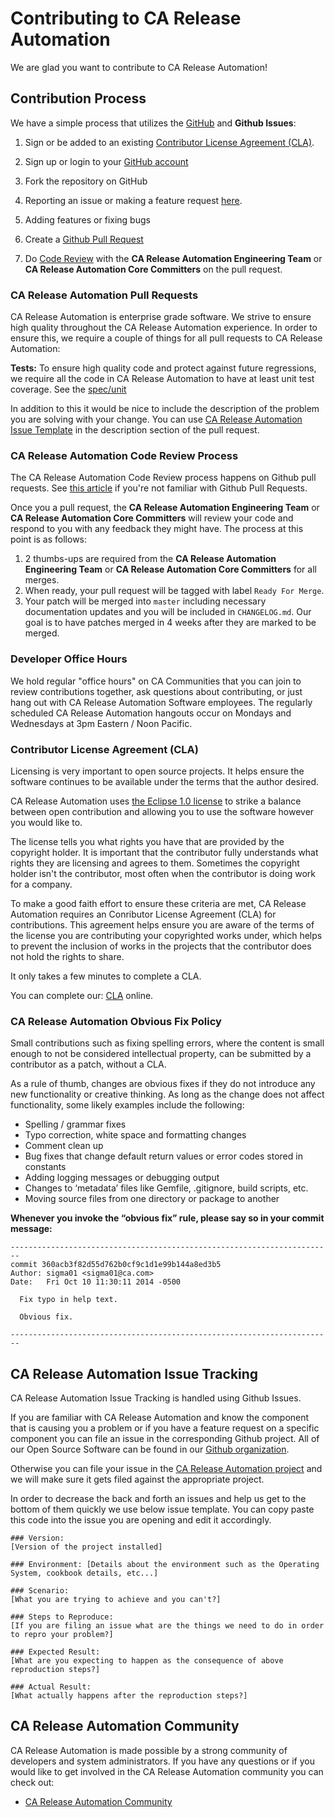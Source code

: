 # Contributing to CA Release Automation

We are glad you want to contribute to CA Release Automation!

## Contribution Process

We have a simple process that utilizes the [GitHub](https://guides.github.com/introduction/flow/index.html) and **Github Issues**:

1. Sign or be added to an existing [Contributor License Agreement (CLA)](https://communities.ca.com/become-a-contributor).
1. Sign up or login to your [GitHub account](https://github.com/signup/free)
1. Fork the repository on GitHub
1. Reporting an issue or making a feature request [here](#issues).
1. Adding features or fixing bugs
1. Create a [Github Pull Request](http://help.github.com/send-pull-requests/)

1. Do [Code Review](#cr) with the **CA Release Automation Engineering Team** or **CA Release Automation Core Committers** on the pull request.

### <a name="pulls"></a> CA Release Automation Pull Requests

CA Release Automation is enterprise grade software. We strive to ensure high quality throughout the CA Release Automation experience. In order to ensure this, we require a couple of things for all pull requests to CA Release Automation:

**Tests:** To ensure high quality code and protect against future regressions, we require all the
  code in CA Release Automation to have at least unit test coverage. See the [spec/unit](https://communities.ca.com/testing)

In addition to this it would be nice to include the description of the problem you are solving
  with your change. You can use [CA Release Automation Issue Template](#issuetemplate) in the description section
  of the pull request.

### <a name="cr"></a> CA Release Automation Code Review Process

The CA Release Automation Code Review process happens on Github pull requests. See
  [this article](https://help.github.com/articles/using-pull-requests) if you're not
  familiar with Github Pull Requests.

Once you a pull request, the **CA Release Automation Engineering Team** or **CA Release Automation Core Committers** will review your code and respond to you with any feedback they might have. The process at this point is as follows:

1. 2 thumbs-ups are required from the **CA Release Automation Engineering Team** or **CA Release Automation Core Committers** for all merges.
1. When ready, your pull request will be tagged with label `Ready For Merge`.
1. Your patch will be merged into `master` including necessary documentation updates
  and you will be included in `CHANGELOG.md`. Our goal is to have patches merged in 4 weeks
  after they are marked to be merged.

### <a name="oh"></a> Developer Office Hours

We hold regular "office hours" on CA Communities that you can join to review contributions together,
ask questions about contributing, or just hang out with CA Release Automation Software employees.  The regularly scheduled CA Release Automation hangouts occur on Mondays and Wednesdays at 3pm Eastern / Noon Pacific.

### Contributor License Agreement (CLA)
Licensing is very important to open source projects. It helps ensure the
  software continues to be available under the terms that the author desired.

CA Release Automation uses [the Eclipse 1.0 license](https://www.github.com/ca-releaseautomation/LICENSE)
  to strike a balance between open contribution and allowing you to use the
  software however you would like to.

The license tells you what rights you have that are provided by the copyright holder.
  It is important that the contributor fully understands what rights they are
  licensing and agrees to them. Sometimes the copyright holder isn't the contributor,
  most often when the contributor is doing work for a company.

To make a good faith effort to ensure these criteria are met, CA Release Automation requires an Conributor License Agreement (CLA)
  for contributions. This agreement helps ensure you are aware of the
  terms of the license you are contributing your copyrighted works under, which helps to
  prevent the inclusion of works in the projects that the contributor does not hold the rights
  to share.

It only takes a few minutes to complete a CLA.

You can complete our:
  [CLA](https://www.clahub.com/agreements/CA-ReleaseAutomation/ca-ra-nginx-pack) online.
  
### CA Release Automation Obvious Fix Policy

Small contributions such as fixing spelling errors, where the content is small enough
  to not be considered intellectual property, can be submitted by a contributor as a patch,
  without a CLA.

As a rule of thumb, changes are obvious fixes if they do not introduce any new functionality
  or creative thinking. As long as the change does not affect functionality, some likely
  examples include the following:

* Spelling / grammar fixes
* Typo correction, white space and formatting changes
* Comment clean up
* Bug fixes that change default return values or error codes stored in constants
* Adding logging messages or debugging output
* Changes to ‘metadata’ files like Gemfile, .gitignore, build scripts, etc.
* Moving source files from one directory or package to another

**Whenever you invoke the “obvious fix” rule, please say so in your commit message:**

```
------------------------------------------------------------------------
commit 360acb3f82d55d762b0cf9c1d1e99b144a8ed3b5
Author: sigma01 <sigma01@ca.com>
Date:   Fri Oct 10 11:30:11 2014 -0500

  Fix typo in help text.

  Obvious fix.

------------------------------------------------------------------------
```

## <a name="issues"></a> CA Release Automation Issue Tracking

CA Release Automation Issue Tracking is handled using Github Issues.

If you are familiar with CA Release Automation and know the component that is causing you a problem or if you
  have a feature request on a specific component you can file an issue in the corresponding
  Github project. All of our Open Source Software can be found in our
  [Github organization](https://github.com/ca-releaseautomation/).

Otherwise you can file your issue in the [CA Release Automation project](https://github.com/ca-releaseautomation/<repo>/issues)
  and we will make sure it gets filed against the appropriate project.

In order to decrease the back and forth an issues and help us get to the bottom of them quickly
  we use below issue template. You can copy paste this code into the issue you are opening and
  edit it accordingly.

<a name="issuetemplate"></a>
```
### Version:
[Version of the project installed]

### Environment: [Details about the environment such as the Operating System, cookbook details, etc...]

### Scenario:
[What you are trying to achieve and you can't?]

### Steps to Reproduce:
[If you are filing an issue what are the things we need to do in order to repro your problem?]

### Expected Result:
[What are you expecting to happen as the consequence of above reproduction steps?]

### Actual Result:
[What actually happens after the reproduction steps?]
```

## CA Release Automation Community

CA Release Automation is made possible by a strong community of developers and system administrators. If you have
  any questions or if you would like to get involved in the CA Release Automation community you can check out:

* [CA Release Automation Community](https://communities.ca.com/community/ca-release-automation) 
